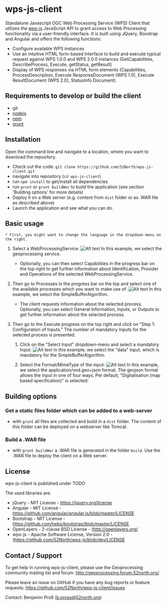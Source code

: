 wps-js-client
=============

Standalone Javascript OGC Web Processing Service (WPS) Client that utilizes the [wps-js](https://github.com/52North/wps-js) JavaScript API to grant access to Web Processing functionality via a user-friendly interface. It is built using JQuery, Boostrap and Angular and offers the following functions:

-	Configure available WPS instances
-	Use an intuitive HTML form-based Interface to build and execute typical request against WPS 1.0.0 and WPS 2.0.0 instances (GetCapabilities, DescribeProcess, Execute, getStatus, getResult)
-	Display of WPS responses via HTML form elements (Capabilities, ProcessDescription, Execute ResponseDocument (WPS 1.0), Execute ResultDocument (WPS 2.0), StatusInfo Document)

Requirements to develop or build the client
-------------------------------------------

-	git
-	[nodejs](https://nodejs.org)
-	[npm](https://www.npmjs.com/)
-	[grunt](http://gruntjs.com/)

Installation
----------------------------

Open the command line and navigate to a location, where you want to download the repository.

-	Check out the code: `git clone https://github.com/52North/wps-js-client.git`
- navigate into repository (`cd wps-js-client`)
-	run `npm install` to get/install all dependencies
- run `grunt` or `grunt buildWar` to build the application (see section 'Building options' for more details)
-	Deploy it on a Web server (e.g. content from `dist` folder or as .WAR file as described above)
-	Launch the application and see what you can do.

Basic usage
----------------------------

    * First, you might want to change the language in the dropdown menu on the right.

1. Select a WebProcessingService:
![Alt text](https://github.com/cDanowski/wps-js-client/blob/master/screenshots/WPS_selection.png "WPS selection")
In this example, we select the geoprocessing service.
    
    * Optionally, you can then select Capabilities in the progress bar on the top right to get further information about Identification, Provider and Operations of the selected WebProcessingService.

2. Then go to Processes in the progress bar on the top and select one of the available processes which you want to make use of:
![Alt text](https://github.com/cDanowski/wps-js-client/blob/master/screenshots/Process_selection.png "Process selection")
In this example, we select the SimpleBufferAlgorithm.

    * The client requests information about the selected process. Optionally, you can select General Information, Inputs, or Outputs to get further information about the selected process.

3. Then go to the Execute progress on the top right and click on "Step 1: Configuration of Inputs."
The number of mandatory Inputs for the selected process is presented. 
    1. Click on the "Select Input" dropdown-menu and select a mandatory Input:
    ![Alt text](https://github.com/cDanowski/wps-js-client/blob/master/screenshots/Select_input.png "Input selection")
    In this example, we select the "data" input, which is mandatory for the SimpleBufferAlgorithm.

    2. Select the Format/MimeType of the input:
    ![Alt text](https://github.com/cDanowski/wps-js-client/blob/master/screenshots/geojson_selection.png "Geojson format selection")
    In this example, we select the application/vnd.geo+json format. The geojson format allows the input in one of four ways. Per default, "Digitalisation (map based specification)" is selected:

    
    

    
    






Building options
----------------------------

### Get a static files folder which can be added to a web-server

-	with `grunt` all files are collected and build in a `dist` folder. The content of this folder can be deployed on a webserver like Tomcat.

### Build a .WAR file

-	with `grunt buildWar` a .WAR file is generated in the folder `build`. Use the .WAR file to deploy the client on a Web server.

License
-------

wps-js-client is published under TODO

The used libraries are:

-	jQuery - MIT License - https://jquery.org/license
-	Angular - MIT License - https://github.com/angular/angular.js/blob/master/LICENSE
-	Bootstrap - MIT License - https://github.com/twbs/bootstrap/blob/master/LICENSE
-	OpenLayers - 2-clause BSD License - (http://openlayers.org/
-	wps-js - Apache Software License, Version 2.0 - (https://github.com/52North/wps-js/blob/dev/LICENSE

Contact / Support
-----------------

To get help in running wps-js-client, please use the Geoprocessing community mailing list and forum: http://geoprocessing.forum.52north.org/

Please leave an issue on GitHub if you have any bug reports or feature requests: https://github.com/52North/wps-js-client/issues

Contact: Benjamin Proß (b.pross@52north.org)
